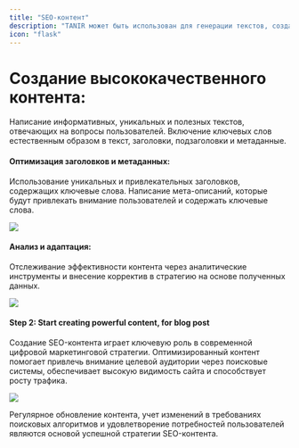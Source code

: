 ```yaml
---
title: "SEO-контент"
description: "TANIR может быть использован для генерации текстов, создания медиаконтента или разработки дизайна, что может ускорить процесс создания материалов для маркетинга и коммуникаций."
icon: "flask"
---
```


# Создание высококачественного контента:

Написание информативных, уникальных и полезных текстов, отвечающих на вопросы пользователей. Включение ключевых слов естественным образом в текст, заголовки, подзаголовки и метаданные.



####  Оптимизация заголовков и метаданных:

Использование уникальных и привлекательных заголовков, содержащих ключевые слова.
Написание мета-описаний, которые будут привлекать внимание пользователей и содержать ключевые слова.

![](/images/screens/screen-1.jpg)

#### Анализ и адаптация:

Отслеживание эффективности контента через аналитические инструменты  и внесение корректив в стратегию на основе полученных данных.

![](/images/screens/screen-1.jpg)

#### Step 2: Start creating powerful content, for blog post

Создание SEO-контента играет ключевую роль в современной цифровой маркетинговой стратегии. Оптимизированный контент помогает привлечь внимание целевой аудитории через поисковые системы, обеспечивает высокую видимость сайта и способствует росту трафика.

![](/images/screens/screen-1.jpg)

Регулярное обновление контента, учет изменений в требованиях поисковых алгоритмов и удовлетворение потребностей пользователей являются основой успешной стратегии SEO-контента.
